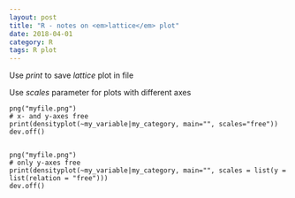 ```yaml
---
layout: post
title: "R - notes on <em>lattice</em> plot"
date: 2018-04-01
category: R
tags: R plot
---
```


Use <em>print</em> to save <em>lattice</em> plot in file


Use <em>scales</em> parameter for plots with different axes

```
png("myfile.png")
# x- and y-axes free
print(densityplot(~my_variable|my_category, main="", scales="free"))
dev.off()


png("myfile.png")
# only y-axes free
print(densityplot(~my_variable|my_category, main="", scales = list(y = list(relation = "free"))) 
dev.off()


            

```

